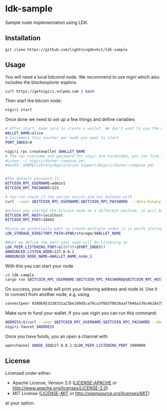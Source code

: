 # ldk-sample
Sample node implementation using LDK.

## Installation
```
git clone https://github.com/lightningdevkit/ldk-sample
```

## Usage

You will need a local bitcoind node. We recommend to use nigiri which also includes the blockexplorer esplora.

```bash
curl https://getnigiri.vulpem.com | bash
```

Then start the bitcoin node:

```bash
nigiri start
```

Once done we need to set up a few things and define variables

```bash
# After start, make sure to create a wallet. We don't want to use the default wallet so that we can run multiple nodes on the same machine:
WALLET_NAME=alice
# increment this counter per node you want to start
PORT_INDEX=0

nigiri rpc createwallet $WALLET_NAME
# The rpc username and password for nigir are hardcoded, you can find it in the bitcoin config in here:
#Linux: ~/.nigiri/docker-compose.yml
#macOS: $HOME/Library/Application Support/Nigiri/docker-compose.yml


#The default password is
BITCOIN_RPC_USERNAME=admin1
BITCOIN_RPC_PASSWORD=123

# You can check if the wallet exists and has balance with
curl --user $BITCOIN_RPC_USERNAME:$BITCOIN_RPC_PASSWORD  --data-binary '{"jsonrpc": "1.0", "id": "curltest", "method": "getbalance", "params": ["*", 6]}' -H 'content-type: text/plain;' http://127.0.0.1:18443/wallet/$WALLET_NAME

#Unless you started the bitcoin node on a different machine, it will be accesible under:
BITCOIN_RPC_HOST=localhost
BITCOIN_RPC_PORT=18443

#Since we potentially want to create multiple nodes it is worth storing the data in subdirectories
LDK_STORAGE_DIRECTORY_PATH=$PWD/storage/$WALLET_NAME

#Next we define the port your node will be listening on
LDK_PEER_LISTENING_PORT=$((9735+$PORT_INDEX))
ANNOUNCED_LISTEN_ADDR=127.0.0.1
ANNOUNCED_NODE_NAME=$WALLET_NAME_node_1
```

With this you can start your node

```bash
cd ldk-sample
cargo run $BITCOIN_RPC_USERNAME:$BITCOIN_RPC_PASSWORD@$BITCOIN_RPC_HOST:$BITCOIN_RPC_PORT $WALLET_NAME $LDK_STORAGE_DIRECTORY_PATH $LDK_PEER_LISTENING_PORT "regtest" $ANNOUNCED_NODE_NAME $ANNOUNCED_LISTEN_ADDR
```
On success, your node will print your listening address and node id.
Use it to connect from another node, e.g. using

```bash
connectpeer 0380b953338331a23be199d5ca70ca3f6b5f0638aaff046a370c4618e75e5aa692@127.0.0.1:9735
```

Make sure to fund your wallet. If you use nigiri you can run this command:

```bash
ADDRESS=$(curl --user $BITCOIN_RPC_USERNAME:$BITCOIN_RPC_PASSWORD --data-binary '{"jsonrpc": "1.0", "id": "curltest", "method": "getnewaddress", "params": []}' -H 'content-type: text/plain;' http://127.0.0.1:18443/wallet/$WALLET_NAME | jq .result -r )
nigiri faucet $ADDRESS
```

Once you have funds, you an open a channel with
```bash
openchannel $NODE_ID@127.0.0.1:$LDK_PEER_LISTENING_PORT 1000000
```

## License

Licensed under either:

 * Apache License, Version 2.0 ([LICENSE-APACHE](LICENSE-APACHE) or http://www.apache.org/licenses/LICENSE-2.0)
 * MIT License ([LICENSE-MIT](LICENSE-MIT) or http://opensource.org/licenses/MIT)

at your option.
